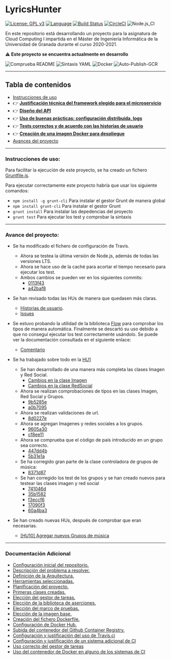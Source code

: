 # LyricsHunter

[![License: GPL v3](https://img.shields.io/badge/License-GPLv3-blue.svg)](https://www.gnu.org/licenses/gpl-3.0) [![Language](https://img.shields.io/badge/node.js%20-%2343853D.svg?&logo=node.js&logoColor=white)](https://nodejs.org/es/) [![Build Status](https://travis-ci.com/AngelValera/LyricsHunter.svg?branch=main)](https://travis-ci.com/AngelValera/LyricsHunter) [![CircleCI](https://circleci.com/gh/AngelValera/LyricsHunter.svg?style=svg)](https://circleci.com/gh/AngelValera/LyricsHunter) ![Node.js_CI](https://github.com/AngelValera/LyricsHunter/workflows/Node.js_CI/badge.svg)

En este repositorio está desarrollando un proyecto para la asignatura
de Cloud Computing I impartida en el Máster de Ingeniería Informática
de la Universidad de Granada durante el curso 2020-2021.

:warning: **Este proyecto se encuentra actualmente en desarrollo**

![Comprueba README](https://github.com/AngelValera/LyricsHunter/workflows/Comprueba%20README/badge.svg) ![Sintaxis YAML](https://github.com/AngelValera/LyricsHunter/workflows/Sintaxis%20YAML/badge.svg) ![Docker](https://github.com/AngelValera/LyricsHunter/workflows/Docker/badge.svg) ![Auto-Publish-GCR](https://github.com/AngelValera/LyricsHunter/workflows/Auto-Publish-GCR/badge.svg)

---
## Tabla de contenidos

<!-- * :point_right: **[](Doc/)** -->

* [Instrucciones de uso](#instrucciones-de-uso)
* :point_right: **[Justificación técnica del framework elegido para el microservicio](Doc/H5/justificacionFrameworkElegido.md)**
* :point_right: **[Diseño del API](Doc/H5/diseñoApi.md)**
* :point_right: **[Uso de buenas prácticas: configuración distribuida, logs](Doc/H5/buenasPracticas.md)**
* :point_right: **[Tests correctos y de acuerdo con las historias de usuario](Doc/H5/testCorrectos.md)**
* :point_right: **[Creación de una imagen Docker para despliegue](Doc/H5/dockerDespliegue.md)**
* [Avances del proyecto](#avance-del-proyecto)

---
### Instrucciones de uso:

Para facilitar la ejecución de este proyecto, se ha creado un fichero [Gruntfile.js](Gruntfile.js).

Para ejecutar correctamente este proyecto habría que usar los siguiente comandos:

- `npm install -g grunt-cli`  Para instalar el gestor Grunt de manera global
- `npm install grunt-cli`  Para instalar el gestor Grunt
- `grunt install` Para instalar las depedencias del proyecto
- `grunt test` Para ejecutar los test y comprobar la sintaxis

---
### Avance del proyecto:

- Se ha modificado el fichero de configuración de Travis. 
  - Ahora se testea la última versión de Node.js, además de todas las versiones LTS. 
  - Ahora se hace uso de la caché para acortar el tiempo necesario para ejecutar los test.
  - Ambos cambios se pueden ver en los siguientes commits:
    - [0113f43](https://github.com/AngelValera/LyricsHunter/commit/0113f4381a5c3daa1526853a5d9dd451c8f92660)
    - [a42baf8](https://github.com/AngelValera/LyricsHunter/commit/a42baf8f666232bdbd63ecc671d21525fce51fb0)
- Se han revisado todas las HUs de manera que quedasen más claras.
  - [Historias de usuario](https://github.com/AngelValera/LyricsHunter/issues?q=is%3Aissue+is%3Aopen+label%3Auser-stories).
  - [Issues](https://github.com/AngelValera/LyricsHunter/labels/Task)
- Se estuvo probando la utilidad de la biblioteca [Flow](https://flow.org/) para comprobar los tipos de manera automática. Finalmente se descartó su uso debido a que no conseguí ejecutar los test correctamente usándolo.
Se puede ver la documentación consultada en el siguiente enlace:
  - [Comentario](https://github.com/AngelValera/LyricsHunter/issues/16#issuecomment-761156294)
- Se ha trabajado sobre todo en la [HU1](https://github.com/AngelValera/LyricsHunter/issues/12) 
  - Se han desarrollado de una manera más completa las clases Imagen y Red Social. 
    - [Cambios en la clase Imagen](https://github.com/AngelValera/LyricsHunter/issues/18)
    - [Cambios en la clase RedSocial](https://github.com/AngelValera/LyricsHunter/issues/21)
  - Ahora se realizan comprobaciones de tipos en las clases Imagen, Red Social y Grupos.
    - [9b5285e](https://github.com/AngelValera/LyricsHunter/commit/9b5285e747e90c5ca12e6c6e541343d9a727b205)
    - [a0b7095](https://github.com/AngelValera/LyricsHunter/commit/a0b7095c3572a5f78bf60911d466d793cc974efe)
  - Ahora se realizan validaciones de url.
    - [8d0227e](https://github.com/AngelValera/LyricsHunter/commit/8d0227e2d214a3d1ca2345e2ba107a3f1aa9f355)
  - Ahora se agregan Imagenes y redes sociales a los grupos.
    - [9605a30](https://github.com/AngelValera/LyricsHunter/commit/9605a3073e328874734b12984ea02c4bb6ab47b0)  
    - [cf8ee11](https://github.com/AngelValera/LyricsHunter/commit/cf8ee113a06177382e40bf1a312cc6c69b4fdf9a)
  - Ahora se comprueba que el código de país introducido en un grupo sea correcto.
    - [447dd4b](https://github.com/AngelValera/LyricsHunter/commit/447dd4b179c74697a02ca638611b9eeefcbe4bee)
    - [5b31e1a](https://github.com/AngelValera/LyricsHunter/commit/5b31e1ad8fb7170385dcf8d616a0c90c419535f3)
  - Se ha corregido gran parte de la clase controladora de grupos de música:
    - [8371d87](https://github.com/AngelValera/LyricsHunter/commit/8371d87f5133be7239ec598521a05cf259a2045f)
  - Se han corregido los test de los grupos y se han creado nuevos para testear las clases imagen y red social
    - [741046d](https://github.com/AngelValera/LyricsHunter/commit/741046d611307ab4124ebf43e6d12113fd4d2dd8)
    - [35b1582](https://github.com/AngelValera/LyricsHunter/commit/35b158255f811c31c72bd72f053db7471fd94076)
    - [f3eccf6](https://github.com/AngelValera/LyricsHunter/commit/f3eccf67bfe159c5895485fea89c9c6eed84ec8f)
    - [17090f3](https://github.com/AngelValera/LyricsHunter/commit/17090f3701d6e41a6351846b5174e37296d5f7db)
    - [60a4ba3](https://github.com/AngelValera/LyricsHunter/commit/60a4ba3508092c6dbeb5d064ca059b3fac585172)


- Se han creado nuevas HUs, después de comprobar que eran necesarias.
  - [[HU10] Agregar nuevos Grupos de música](https://github.com/AngelValera/LyricsHunter/issues/66)
  
 
---
### Documentación Adicional

* [Configuración inicial del repositorio.](Doc/H0/Configuracion_Inicial.md)
* [Descripción del problema a resolver.](Doc//H0/Descripcion_Problema.md) 
* [Definición de la Arquitectura.](Doc/H1/Arquitectura.md)
* [Herramientas seleccionadas.](Doc/H1/Herramientas.md)
* [Planificación del proyecto.](Doc/H1/Planificacion.md)
* [Primeras clases creadas.](Doc/H1/Clases.md)
* [Elección del gestor de tareas.](Doc/H2/Eleccion_GestorTareas.md)
* [Elección de la biblioteca de aserciones.](Doc/H2/Eleccion_Bib_Aserciones.md)
* [Elección del marco de pruebas.](Doc/H2/Eleccion_MarcoPruebas.md)
* [Elección de la imagen base.](Doc/H3/Eleccion_ImagenBase.md)
* [Creación del fichero Dockerfile.](Doc/H3/Creacion_Dockerfile.md)
* [Configuración de Docker Hub.](Doc/H3/Configuracion_DockerHub.md)
* [Subida del contenedor del Github Container Registry.](Doc/H3/Configuracion_GCR.md)
* [Configuración y justificación del uso de Travis.ci](Doc/H4/justificacion_Travis.md)
* [Configuración y justificación de un sistema adicional de CI](Doc/H4/CI_Adicional.md)
* [Uso correcto del gestor de tareas](Doc/H4/correcto_Uso_GT.md)
* [Uso del contenedor de Docker en alguno de los sistemas de CI](Doc/H4/correcto_Uso_Docker.md)

